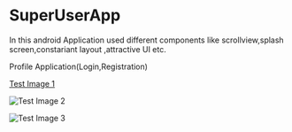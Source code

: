 # SuperUserApp
In this android Application used different components like scrollview,splash screen,constariant layout ,attractive UI etc.

Profile Application(Login,Registration)

[Test Image 1](splash.jpeg)

![Test Image 2](“3DTest.png”)

![Test Image 3](/3DTest.png)




